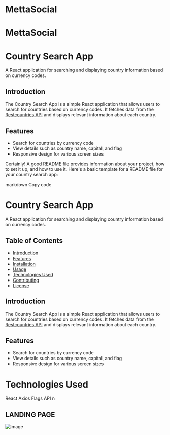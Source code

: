 # MettaSocial
# MettaSocial

# Country Search App

A React application for searching and displaying country information based on currency codes.



## Introduction

The Country Search App is a simple React application that allows users to search for countries based on currency codes. It fetches data from the [Restcountries API](https://restcountries.com) and displays relevant information about each country.

## Features

- Search for countries by currency code
- View details such as country name, capital, and flag
- Responsive design for various screen sizes



Certainly! A good README file provides information about your project, how to set it up, and how to use it. Here's a basic template for a README file for your country search app:

markdown
Copy code
# Country Search App

A React application for searching and displaying country information based on currency codes.

## Table of Contents

- [Introduction](#introduction)
- [Features](#features)
- [Installation](#installation)
- [Usage](#usage)
- [Technologies Used](#technologies-used)
- [Contributing](#contributing)
- [License](#license)

## Introduction

The Country Search App is a simple React application that allows users to search for countries based on currency codes. It fetches data from the [Restcountries API](https://restcountries.com) and displays relevant information about each country.

## Features

- Search for countries by currency code
- View details such as country name, capital, and flag
- Responsive design for various screen sizes


# Technologies Used
React
Axios
Flags API
n

## LANDING PAGE

![image](https://github.com/vishalG197/MettaSocial/assets/119415070/cfc11520-0588-4bc4-9ff4-79e980cf0a3c)


